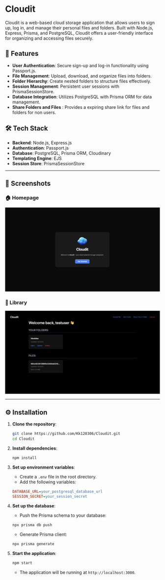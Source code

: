 # Cloudit

Cloudit is a web-based cloud storage application that allows users to sign up, log in, and manage their personal files and folders. Built with Node.js, Express, Prisma, and PostgreSQL, Cloudit offers a user-friendly interface for organizing and accessing files securely.

## 🚀 Features

- **User Authentication**: Secure sign-up and log-in functionality using Passport.js.
- **File Management**: Upload, download, and organize files into folders.
- **Folder Hierarchy**: Create nested folders to structure files effectively.
- **Session Management**: Persistent user sessions with PrismaSessionStore.
- **Database Integration**: Utilizes PostgreSQL with Prisma ORM for data management.
- **Share Folders and Files** : Provides a expiring share link for files and folders for non users.

## 🛠️ Tech Stack

- **Backend**: Node.js, Express.js
- **Authentication**: Passport.js
- **Database**: PostgreSQL, Prisma ORM, Cloudinary
- **Templating Engine**: EJS
- **Session Store**: PrismaSessionStore


---

## 📸 Screenshots

### 🏠 Homepage

![Homepage Screenshot](./public/preview/home.png)

### 📄 Library

![PDF Viewer Screenshot](./public/preview/library.png)

---


## ⚙️ Installation

1. **Clone the repository**:
   ```bash
   git clone https://github.com/Kk120306/Cloudit.git
   cd Cloudit
   ```

2. **Install dependencies**:
   ```bash
   npm install
   ```

3. **Set up environment variables**:
   - Create a `.env` file in the root directory.
   - Add the following variables:
   ```ini
   DATABASE_URL=your_postgresql_database_url
   SESSION_SECRET=your_session_secret
   ```

4. **Set up the database**:
   - Push the Prisma schema to your database:
   ```bash
   npx prisma db push
   ```
   - Generate Prisma client:
   ```bash
   npx prisma generate
   ```

5. **Start the application**:
   ```bash
   npm start
   ```
   - The application will be running at `http://localhost:3000`.
